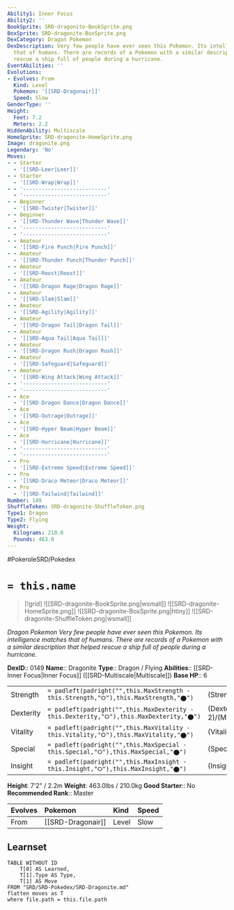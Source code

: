 ```yaml
---
Ability1: Inner Focus
Ability2: ''
BookSprite: SRD-dragonite-BookSprite.png
BoxSprite: SRD-dragonite-BoxSprite.png
DexCategory: Dragon Pokemon
DexDescription: Very few people have ever seen this Pokemon. Its intelligence matches
  that of humans. There are records of a Pokemon with a similar description that helped
  rescue a ship full of people during a hurricane.
EventAbilities: ''
Evolutions:
- Evolves: From
  Kind: Level
  Pokemon: '[[SRD-Dragonair]]'
  Speed: Slow
GenderType: ''
Height:
  Feet: 7.2
  Meters: 2.2
HiddenAbility: Multiscale
HomeSprite: SRD-dragonite-HomeSprite.png
Image: dragonite.png
Legendary: 'No'
Moves:
- - Starter
  - '[[SRD-Leer|Leer]]'
- - Starter
  - '[[SRD-Wrap|Wrap]]'
- - '---------------------------'
  - '---------------------------'
- - Beginner
  - '[[SRD-Twister|Twister]]'
- - Beginner
  - '[[SRD-Thunder Wave|Thunder Wave]]'
- - '---------------------------'
  - '---------------------------'
- - Amateur
  - '[[SRD-Fire Punch|Fire Punch]]'
- - Amateur
  - '[[SRD-Thunder Punch|Thunder Punch]]'
- - Amateur
  - '[[SRD-Roost|Roost]]'
- - Amateur
  - '[[SRD-Dragon Rage|Dragon Rage]]'
- - Amateur
  - '[[SRD-Slam|Slam]]'
- - Amateur
  - '[[SRD-Agility|Agility]]'
- - Amateur
  - '[[SRD-Dragon Tail|Dragon Tail]]'
- - Amateur
  - '[[SRD-Aqua Tail|Aqua Tail]]'
- - Amateur
  - '[[SRD-Dragon Rush|Dragon Rush]]'
- - Amateur
  - '[[SRD-Safeguard|Safeguard]]'
- - Amateur
  - '[[SRD-Wing Attack|Wing Attack]]'
- - '---------------------------'
  - '---------------------------'
- - Ace
  - '[[SRD-Dragon Dance|Dragon Dance]]'
- - Ace
  - '[[SRD-Outrage|Outrage]]'
- - Ace
  - '[[SRD-Hyper Beam|Hyper Beam]]'
- - Ace
  - '[[SRD-Hurricane|Hurricane]]'
- - '---------------------------'
  - '---------------------------'
- - Pro
  - '[[SRD-Extreme Speed|Extreme Speed]]'
- - Pro
  - '[[SRD-Draco Meteor|Draco Meteor]]'
- - Pro
  - '[[SRD-Tailwind|Tailwind]]'
Number: 149
ShuffleToken: SRD-dragonite-ShuffleToken.png
Type1: Dragon
Type2: Flying
Weight:
  Kilograms: 210.0
  Pounds: 463.0
---
```


#PokeroleSRD/Pokedex

# `= this.name`

> [!grid]
> ![[SRD-dragonite-BookSprite.png|wsmall]]
> ![[SRD-dragonite-HomeSprite.png]]
> ![[SRD-dragonite-BoxSprite.png|htiny]]
> ![[SRD-dragonite-ShuffleToken.png|wsmall]]


*Dragon Pokemon*
*Very few people have ever seen this Pokemon. Its intelligence matches that of humans. There are records of a Pokemon with a similar description that helped rescue a ship full of people during a hurricane.*

**DexID**:: 0149
**Name**:: Dragonite
**Type**:: Dragon / Flying
**Abilities**:: [[SRD-Inner Focus|Inner Focus]] ([[SRD-Multiscale|Multiscale]])
**Base HP**:: 6

|           |                                                                                        |                                          |
| --------- | -------------------------------------------------------------------------------------- | ---------------------------------------- |
| Strength  | `= padleft(padright("",this.MaxStrength - this.Strength,"⭘"),this.MaxStrength,"⬤")`    | (Strength::3)/(MaxStrength::7)   |
| Dexterity | `= padleft(padright("",this.MaxDexterity - this.Dexterity,"⭘"),this.MaxDexterity,"⬤")` | (Dexterity:: 2)/(MaxDexterity::5) |
| Vitality  | `= padleft(padright("",this.MaxVitality - this.Vitality,"⭘"),this.MaxVitality,"⬤")`    | (Vitality::3)/(MaxVitality::6)   |
| Special   | `= padleft(padright("",this.MaxSpecial - this.Special,"⭘"),this.MaxSpecial,"⬤")`       | (Special::3)/(MaxSpecial::6)     |
| Insight   | `= padleft(padright("",this.MaxInsight - this.Insight,"⭘"),this.MaxInsight,"⬤")`       | (Insight::3)/(MaxInsight::6)     |

**Height**: 7'2" / 2.2m
**Weight**: 463.0lbs / 210.0kg
**Good Starter**:: No
**Recommended Rank**:: Master

| Evolves   | Pokemon           | Kind   | Speed   |
|:----------|:------------------|:-------|:--------|
| From      | [[SRD-Dragonair]] | Level  | Slow    |

## Learnset

```dataview
TABLE WITHOUT ID
    T[0] AS Learned,
    T[1].Type AS Type,
    T[1] AS Move
FROM "SRD/SRD-Pokedex/SRD-Dragonite.md"
flatten moves as T
where file.path = this.file.path
```

